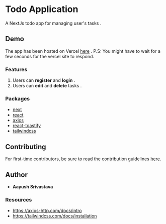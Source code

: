 # Todo Application

A NextJs todo app for managing user's tasks .

## Demo

The app has been hosted on Vercel [here](todo-app-by-aayush.vercel.app/login) . P.S: You might have to wait for a few seconds for the vercel site to respond.

### Features

1. Users can **register** and **login** .
2. Users can **edit** and **delete** tasks .

### Packages

- [next](https://nextjs.org/docs)
- [react](https://reactjs.org/docs/getting-started.html)
- [axios](https://axios-http.com/docs/intro)
- [react-toastify](https://openbase.com/js/react-toastify/documentation)
- [tailwindcss](https://tailwindcss.com/docs/installation)

## Contributing

For first-time contributors, be sure to read the contribution guidelines [here](CONTRIBUTING.md).

## Author

- **Aayush Srivastava**

### Resources

- https://axios-http.com/docs/intro
- https://tailwindcss.com/docs/installation